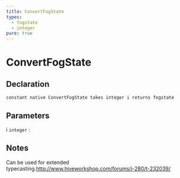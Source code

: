 ```yaml
---
title: ConvertFogState
types:
  - fogstate
  - integer
pure: true
---
```


# ConvertFogState

## Declaration

```jass
constant native ConvertFogState takes integer i returns fogstate
```

## Parameters
i `integer`
: 

## Notes 
Can be used for extended typecasting.<http://www.hiveworkshop.com/forums/j-280/t-232039/>
